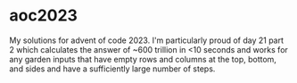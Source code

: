 # aoc2023
My solutions for advent of code 2023. I'm particularly proud of day 21 part 2 which calculates the answer of ~600 trillion in <10 seconds and works for any garden inputs that have empty rows and columns at the top, bottom, and sides and have a sufficiently large number of steps.
